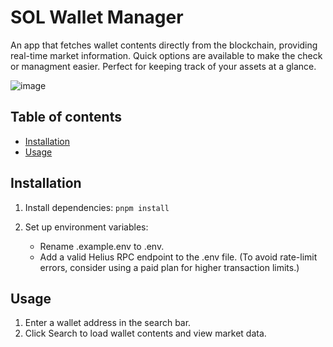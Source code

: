 # SOL Wallet Manager

An app that fetches wallet contents directly from the blockchain, providing real-time market information. Quick options are available to make the check or managment easier. Perfect for keeping track of your assets at a glance.

 ![image]()

## Table of contents

- [Installation](#installation)
- [Usage](#usage)

## Installation

1. Install dependencies:
    ```pnpm install```

2. Set up environment variables:
    - Rename .example.env to .env.
    - Add a valid Helius RPC endpoint to the .env file. (To avoid rate-limit errors, consider using a paid plan for higher transaction limits.)

## Usage

1. Enter a wallet address in the search bar.
2. Click Search to load wallet contents and view market data.
